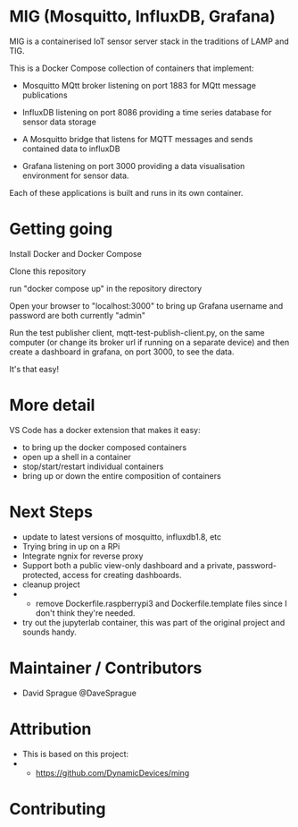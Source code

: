 # MIG (Mosquitto, InfluxDB, Grafana)

MIG is a containerised IoT sensor server stack in the traditions of LAMP and TIG.

This is a Docker Compose collection of containers that implement:

- Mosquitto MQtt broker listening on port 1883 for MQtt message publications

- InfluxDB listening on port 8086 providing a time series database for sensor data storage

- A Mosquitto bridge that listens for MQTT messages and sends contained data to influxDB

- Grafana listening on port 3000 providing a data visualisation environment for sensor data.

Each of these applications is built and runs in its own container.


# Getting going

Install Docker and Docker Compose

Clone this repository

run "docker compose up" in the repository directory

Open your browser to "localhost:3000" to bring up Grafana
username and password are both currently "admin"

Run the test publisher client, mqtt-test-publish-client.py, on the same computer
(or change its broker url if running on a separate device) and then create
a dashboard in grafana, on port 3000, to see the data.

It's that easy!

# More detail

VS Code has a docker extension that makes it easy:
 - to bring up the docker composed containers
 - open up a shell in a container
 - stop/start/restart individual containers
 - bring up or down the entire composition of containers

# Next Steps
 - update to latest versions of mosquitto, influxdb1.8, etc
 - Trying bring in up on a RPi
 - Integrate ngnix for reverse proxy
 - Support both a public view-only dashboard and a private, password-protected, access for creating dashboards.
 - cleanup project
 - - remove Dockerfile.raspberrypi3 and Dockerfile.template files since I don't think they're needed.
 - try out the jupyterlab container, this was part of the original project and sounds handy.

# Maintainer / Contributors

- David Sprague @DaveSprague

# Attribution

- This is based on this project:
- - https://github.com/DynamicDevices/ming


# Contributing




